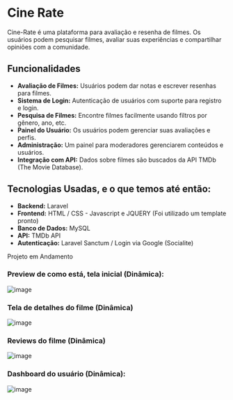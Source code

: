 # Cine Rate
Cine-Rate é uma plataforma para avaliação e resenha de filmes. Os usuários podem pesquisar filmes, avaliar suas experiências e compartilhar opiniões com a comunidade.

## Funcionalidades

- **Avaliação de Filmes:** Usuários podem dar notas e escrever resenhas para filmes.
- **Sistema de Login:** Autenticação de usuários com suporte para registro e login.
- **Pesquisa de Filmes:** Encontre filmes facilmente usando filtros por gênero, ano, etc.
- **Painel do Usuário:** Os usuários podem gerenciar suas avaliações e perfis.
- **Administração:** Um painel para moderadores gerenciarem conteúdos e usuários.
- **Integração com API:** Dados sobre filmes são buscados da API TMDb (The Movie Database).

## Tecnologias Usadas, e o que temos até então:

- **Backend:** Laravel
- **Frontend:** HTML / CSS - Javascript e JQUERY (Foi utilizado um template pronto)
- **Banco de Dados:** MySQL
- **API:** TMDb API
- **Autenticação:** Laravel Sanctum / Login via Google (Socialite)

Projeto em Andamento

### Preview de como está, tela inicial (Dinâmica):

![image](https://github.com/user-attachments/assets/b5225165-c551-47cf-839e-2f455d55b6d0)

### Tela de detalhes do filme (Dinâmica)
![image](https://github.com/user-attachments/assets/b3313bee-5e0e-4d9c-8555-b785cea99b9a)

### Reviews do filme (Dinâmica)
![image](https://github.com/user-attachments/assets/379a8af9-1cce-47fc-adeb-93daa11042e3)

### Dashboard do usuário (Dinâmica):
![image](https://github.com/user-attachments/assets/3eabfee3-a956-42cc-bfcb-4e58d355510c)
